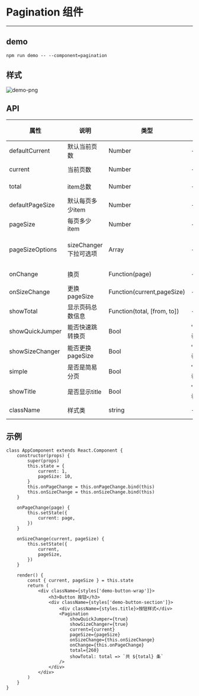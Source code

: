 # Pagination 组件

---

## demo

`npm run demo -- --component=pagination`

## 样式

![demo-png](http://172.16.117.224/fe/sunl-ui/raw/master/material/pagination-demo.png)

## API

属性 | 说明 | 类型 | 可选值 | 默认值 | 前置条件 | 备注
-----|-----|-----|------|-----|------|------
defaultCurrent | 默认当前页数 | Number | -- | 1 | -- | -- 
current | 当前页数 | Number | -- | 1 | -- | -- 
total | item总数 | Number | -- | 0 | -- | -- 
defaultPageSize | 默认每页多少item | Number | -- | 10 | -- | -- 
pageSize | 每页多少item | Number | -- | 10 | -- | --
pageSizeOptions | sizeChanger下拉可选项 | Array | -- | ['10', '20', '30', '40'] | showSizeChanger为'true' | --
onChange | 换页 | Function(page) | -- | -- | -- | --
onSizeChange | 更换pageSize | Function(current,pageSize) | -- | -- | showSizeChanger为'true' | --
showTotal | 显示页码总数信息 | Function(total, [from, to]) | -- | -- | -- | --
showQuickJumper | 能否快速跳转换页 | Bool | 'true'或者'false' | false | -- | --
showSizeChanger | 能否更换pageSize | Bool | 'true'或者'false' | false | -- | --
simple | 是否是简易分页 | Bool | 'true'或者'false' | false | -- | --
showTitle | 是否显示title | Bool | 'true'或者'false' | true | -- | --
className | 样式类 | string | -- | -- | -- | --

## 示例

```
class AppComponent extends React.Component {
    constructor(props) {
        super(props)
        this.state = {
            current: 1,
            pageSize: 10,
        }
        this.onPageChange = this.onPageChange.bind(this)
        this.onSizeChange = this.onSizeChange.bind(this)
    }

    onPageChange(page) {
        this.setState({
            current: page,
        })
    }

    onSizeChange(current, pageSize) {
        this.setState({
            current,
            pageSize,
        })
    }

    render() {
        const { current, pageSize } = this.state
        return (
            <div className={styles['demo-button-wrap']}>
                <h3>Button 按钮</h3>
                <div className={styles['demo-button-section']}>
                    <div className={styles.title}>按钮样式</div>
                    <Pagination
                        showQuickJumper={true}
                        showSizeChanger={true}
                        current={current}
                        pageSize={pageSize}
                        onSizeChange={this.onSizeChange}
                        onChange={this.onPageChange}
                        total={260}
                        showTotal: total => `共 ${total} 条`
                    />
                </div>
            </div>
        )
    }
}
```